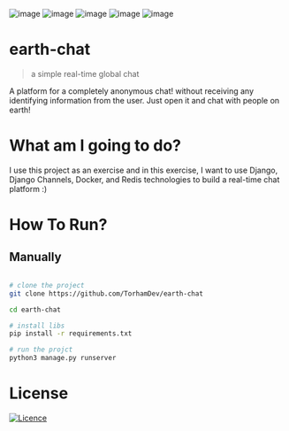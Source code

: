![image](https://img.shields.io/badge/Python-FFD43B?style=for-the-badge&logo=python&logoColor=blue)
![image](https://img.shields.io/badge/Django-092E20?style=for-the-badge&logo=django&logoColor=green)
![image](https://img.shields.io/badge/django%20rest-ff1709?style=for-the-badge&logo=django&logoColor=white)
![image](https://img.shields.io/badge/redis-CC0000.svg?&style=for-the-badge&logo=redis&logoColor=white)
![image](https://img.shields.io/badge/JWT-000000?style=for-the-badge&logo=JSON%20web%20tokens&logoColor=white)

# earth-chat
> a simple real-time global chat

A platform for a completely anonymous chat! without receiving any identifying information from the user. Just open it and chat with people on earth!

# What am I going to do?
I use this project as an exercise and in this exercise, I want to use Django, Django Channels, Docker, and Redis technologies to build a real-time chat platform :)

# How To Run?
## Manually
```bash

# clone the project
git clone https://github.com/TorhamDev/earth-chat

cd earth-chat

# install libs
pip install -r requirements.txt

# run the projct
python3 manage.py runserver
```
# License
[![Licence](https://img.shields.io/github/license/Ileriayo/markdown-badges?style=for-the-badge)](./LICENSE)
